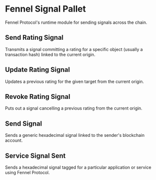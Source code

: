 # Fennel Signal Pallet

Fennel Protocol's runtime module for sending signals across the chain.

## Send Rating Signal

Transmits a signal committing a rating for a specific object (usually a transaction hash) linked to the current origin.

## Update Rating Signal

Updates a previous rating for the given target from the current origin.

## Revoke Rating Signal

Puts out a signal cancelling a previous rating from the current origin.

## Send Signal

Sends a generic hexadecimal signal linked to the sender's blockchain account.

## Service Signal Sent

Sends a hexadecimal signal tagged for a particular application or service using Fennel Protocol.
